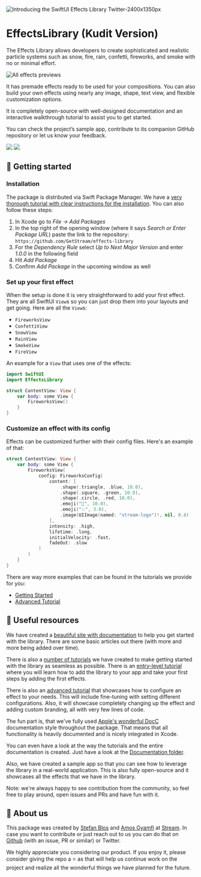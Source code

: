 ![Introducing the SwiftUI Effects Library Twitter-2400x1350px](https://user-images.githubusercontent.com/12433593/171354044-ac368994-f9dc-4047-9e87-cd367f078fb6.png)

# EffectsLibrary (Kudit Version)

The Effects Library allows developers to create sophisticated and realistic particle systems such as snow, fire, rain, confetti, fireworks, and smoke with no or minimal effort.

![All effects previews ](./Sources/EffectsLibrary/Documentation.docc/Resources/getting-started/allEffects.png)

It has premade effects ready to be used for your compositions. You can also build your own effects using nearly any image, shape, text view, and flexible customization options.

It is completely open-source with well-designed documentation and an interactive walkthrough tutorial to assist you to get started.

You can check the project’s sample app, contribute to its companion GitHub repository or let us know your feedback.

[![](https://img.shields.io/endpoint?url=https%3A%2F%2Fswiftpackageindex.com%2Fapi%2Fpackages%2FGetStream%2Feffects-library%2Fbadge%3Ftype%3Dswift-versions)](https://swiftpackageindex.com/GetStream/effects-library) [![](https://img.shields.io/endpoint?url=https%3A%2F%2Fswiftpackageindex.com%2Fapi%2Fpackages%2FGetStream%2Feffects-library%2Fbadge%3Ftype%3Dplatforms)](https://swiftpackageindex.com/GetStream/effects-library)
## 🚀 Getting started

### Installation

The package is distributed via Swift Package Manager. We have a [very thorough tutorial with clear instructions for the installation](https://getstream.github.io/effects-library/tutorials/effectslibrary/getting-started). You can also follow these steps:

1. In Xcode go to _File -> Add Packages_
2. In the top right of the opening window (where it says _Search or Enter Package URL_) paste the link to the repository: `https://github.com/GetStream/effects-library`
3. For the _Dependency Rule_ select _Up to Next Major Version_ and enter _1.0.0_ in the following field
4. Hit _Add Package_
5. Confirm _Add Package_ in the upcoming window as well

### Set up your first effect

When the setup is done it is very straightforward to add your first effect. They are all SwiftUI `View`s so you can just drop them into your layouts and get going. Here are all the `View`s:

- `FireworksView`
- `ConfettiView`
- `SnowView`
- `RainView`
- `SmokeView`
- `FireView`

An example for a `View` that uses one of the effects:

```Swift
import SwiftUI
import EffectsLibrary

struct ContentView: View {
    var body: some View {
        FireworksView()
    }
}
```

### Customize an effect with its config

Effects can be customized further with their config files. Here's an example of that:

```Swift
struct ContentView: View {
    var body: some View {
        FireworksView(
            config: FireworksConfig(
                content: [
                    .shape(.triangle, .blue, 10.0),
                    .shape(.square, .green, 10.0),
                    .shape(.circle, .red, 10.0),
                    .emoji("🚀", 10.0),
                    .emoji("💥", 3.0),
                    .image(UIImage(named: "stream-logo")!, nil, 0.8)
                ],
                intensity: .high,
                lifetime: .long,
                initialVelocity: .fast,
                fadeOut: .slow
            )
        )
    }
}
```

There are way more examples that can be found in the tutorials we provide for you:

- [Getting Started](https://getstream.github.io/effects-library/tutorials/effectslibrary/getting-started)
- [Advanced Tutorial](https://getstream.github.io/effects-library/tutorials/effectslibrary/advanced-tutorial)

## 🧵 Useful resources

We have created a [beautiful site with documentation](https://getstream.github.io/effects-library/documentation/effectslibrary/) to help you get started with the library. There are some basic articles out there (with more and more being added over time).

There is also a [number of tutorials](https://getstream.github.io/effects-library/tutorials/tutorial-table) we have created to make getting started with the library as seamless as possible. There is an [entry-level tutorial](https://getstream.github.io/effects-library/tutorials/effectslibrary/getting-started) where you will learn how to add the library to your app and take your first steps by adding the first effects.

There is also an [advanced tutorial](https://getstream.github.io/effects-library/tutorials/effectslibrary/advanced-tutorial) that showcases how to configure an effect to your needs. This will include fine-tuning with setting different configurations. Also, it will showcase completely changing up the effect and adding custom branding, all with very few lines of code.

The fun part is, that we've fully used [Apple's wonderful DocC](https://developer.apple.com/documentation/docc) documentation style throughout the package. That means that all functionality is heavily documented and is nicely integrated in Xcode.

You can even have a look at the way the tutorials and the entire documentation is created. Just have a look at the [Documentation folder](Sources/EffectsLibrary/Documentation.docc/).

Also, we have created a sample app so that you can see how to leverage the library in a real-world application. This is also fully open-source and it showcases all the effects that we have in the library.

Note: we're always happy to see contribution from the community, so feel free to play around, open issues and PRs and have fun with it.

## 🤩 About us

This package was created by [Stefan Blos](https://twitter.com/stefanjblos) and [Amos Gyamfi](https://twitter.com/amos_gyamfi) at [Stream](https://getstream.io). In case you want to contribute or just reach out to us you can do that on [Github](https://github.com/GetStream/effects-library) (with an issue, PR or similar) or Twitter.

We highly appreciate you considering our product. If you enjoy it, please consider giving the repo a ⭐️ as that will help us continue work on the project and realize all the wonderful things we have planned for the future.
